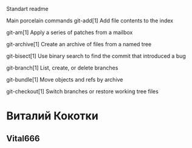 Standart readme

Main porcelain commands
git-add[1]
Add file contents to the index

git-am[1]
Apply a series of patches from a mailbox

git-archive[1]
Create an archive of files from a named tree

git-bisect[1]
Use binary search to find the commit that introduced a bug

git-branch[1]
List, create, or delete branches

git-bundle[1]
Move objects and refs by archive

git-checkout[1]
Switch branches or restore working tree files

# Виталий Кокотки
## Vital666